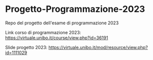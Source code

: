# Progetto-Programmazione-2023
Repo del progetto dell'esame di programmazione 2023

Link corso di programmazione 2023: https://virtuale.unibo.it/course/view.php?id=36191

Slide progetto 2023: https://virtuale.unibo.it/mod/resource/view.php?id=1111029

